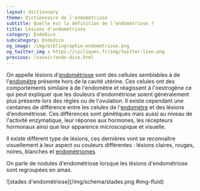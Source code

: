```yaml
---
layout: dictionnary
theme: Dictionnaire de l'endométriose
subtitle: Quelle est la définition de l'endométriose ?
title: Lésions d'endométriose
category: EndoDico
subcategory: Endodico
og_image: /img/bibliographie-endometriose.png
og_twitter_img : https://cycliques.fr/img/twitter-lien.png
previous: /savoir/endo-dico.html
---
```


On appelle lésions d'[endométriose](/savoir/endometriose.html) sont des cellules semblables à de l'[endomètre](/endo-dico/endometre.html) présente hors de la cavité utérine. Ces celules ont des comportements similaire à de l'endomètre et réagissent à l'oestrogène ce qui peut expliquer que les douleurs d'endométriose soient généralement plus présente lors des règles ou de l'ovulation. Il existe cependant une centaines de différence entre les celules de l'[endomètre](/endo-dico/endometre.html) et des lésions d'endométriose. Ces différences sont génétiques mais aussi au niveau de l'activité enzymatique, leur réponse aux hormones, les récepteurs hormonaux ainsi que leur apparence microscopique et visuelle.

Il existe différent type de lésions, ces dernières vont se reconnaître visuellement à leur aspect ou couleurs différentes : lésions claires, rouges, noires, blanches et [endométriomes](/endo-dico/endometriome.html).

On parle de nodules d'endométriose lorsque les lésions d'endométriose sont regroupées en amas.

![stades d'endométriose](/img/schema/stades.png #img-fluid)